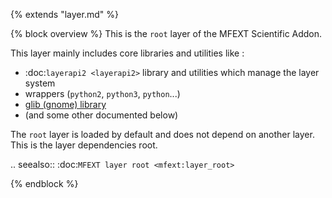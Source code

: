 {% extends "layer.md" %}

{% block overview %}
This is the `root` layer of the MFEXT Scientific Addon.

This layer mainly includes core libraries and utilities like :

- :doc:`layerapi2 <layerapi2>` library and utilities which manage the layer system
- wrappers (`python2`, `python3`, `python`...)
- [glib (gnome) library](https://developer.gnome.org/glib/)
- (and some other documented below)

The `root` layer is loaded by default and does not depend on another layer. This
is the layer dependencies root.

.. seealso::
    :doc:`MFEXT layer root <mfext:layer_root>`

{% endblock %}

